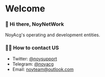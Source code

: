 # Welcome

### 👋 Hi there, NoyNetWork

NoyAcg's operating and development entities.

### 🙋‍♀️ How to contact US

- Twitter: [@noysupport](https://twitter.com/noysupport)
- Telegram: [@noyacg](https://t.me/noyacg)
- Email: noyteam@outlook.com
